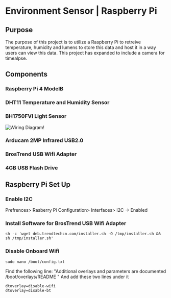 # Environment Sensor | Raspberry Pi # 

## Purpose ## 
The purpose of this project is to utilize a Raspberry Pi to retreive temperature, humidity and lumens to store this data and host it in a way users can view this data. 
This project has expanded to include a camera for timealpse. 

## Components ## 
### Raspberry Pi 4 ModelB ###
### DHT11 Temperature and Humidity Sensor ###
### BH1750FVI Light Sensor ### 
![Wiring Diagram!](C:\Users\garre\Downloads\bh175.jpg "Wiring Diagram")
### Arducam 2MP Infrared USB2.0 ### 
### BrosTrend USB Wifi Adapter ###
### 4GB USB Flash Drive ### 

## Raspberry Pi Set Up ## 
### Enable I2C ### 
Prefrences> Rasberry Pi Configuration> Interfaces> I2C -> Enabled
### Install Software for BrosTrend USB Wifi Adapter ### 
	sh -c 'wget deb.trendtechcn.com/installer.sh -O /tmp/installer.sh && sh /tmp/installer.sh'
### Disable Onboard Wifi ###
	sudo nano /boot/config.txt
Find the following line:
"Additional overlays and parameters are documented /boot/overlays/README "
And add these two lines under it

	dtoverlay=disable-wifi
	dtoverlay=disable-bt
